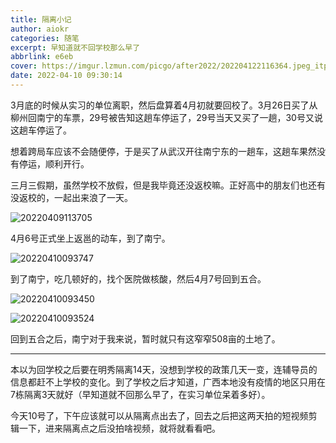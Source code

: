 ```yaml
---
title: 隔离小记
author: aiokr
categories: 随笔
excerpt: 早知道就不回学校那么早了
abbrlink: e6eb
cover: https://imgur.lzmun.com/picgo/after2022/202204122116364.jpeg_itp
date: 2022-04-10 09:30:14
---
```

3月底的时候从实习的单位离职，然后盘算着4月初就要回校了。3月26日买了从柳州回南宁的车票，29号被告知这趟车停运了，29号当天又买了一趟，30号又说这趟车停运了。

想着跨局车应该不会随便停，于是买了从武汉开往南宁东的一趟车，这趟车果然没有停运，顺利开行。

三月三假期，虽然学校不放假，但是我毕竟还没返校嘛。正好高中的朋友们也还有没返校的，一起出来浪了一天。

![20220409113705](https://imgur.lzmun.com/picgo/after2022/20220409113705.png_itp)

4月6号正式坐上返邕的动车，到了南宁。

![20220410093747](https://imgur.lzmun.com/picgo/after2022/20220410093747.png_itp)

到了南宁，吃几顿好的，找个医院做核酸，然后4月7号回到五合。

![20220410093450](https://imgur.lzmun.com/picgo/after2022/20220410093450.png_itp)

![20220410093524](https://imgur.lzmun.com/picgo/after2022/20220410093524.png_itp)

回到五合之后，南宁对于我来说，暂时就只有这窄窄508亩的土地了。

----

本以为回学校之后要在明秀隔离14天，没想到学校的政策几天一变，连辅导员的信息都赶不上学校的变化。到了学校之后才知道，广西本地没有疫情的地区只用在7栋隔离3天就好（早知道就不回那么早了，在实习单位呆着多好）。

今天10号了，下午应该就可以从隔离点出去了，回去之后把这两天拍的短视频剪辑一下，进来隔离点之后没拍啥视频，就将就看看吧。
